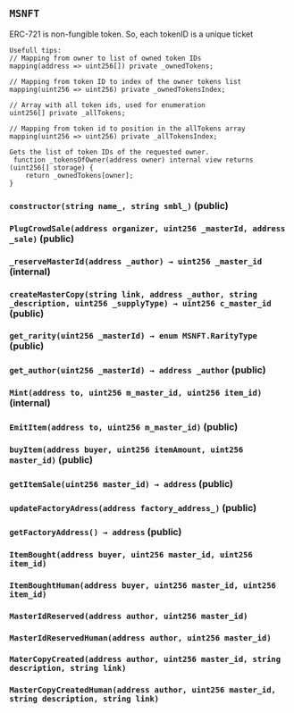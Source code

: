 ## `MSNFT`

ERC-721 is non-fungible token.  So, each tokenID is a unique ticket

    Usefull tips:
    // Mapping from owner to list of owned token IDs
    mapping(address => uint256[]) private _ownedTokens;

    // Mapping from token ID to index of the owner tokens list
    mapping(uint256 => uint256) private _ownedTokensIndex;

    // Array with all token ids, used for enumeration
    uint256[] private _allTokens;

    // Mapping from token id to position in the allTokens array
    mapping(uint256 => uint256) private _allTokensIndex;

    Gets the list of token IDs of the requested owner.
     function _tokensOfOwner(address owner) internal view returns (uint256[] storage) {
        return _ownedTokens[owner];
    }








### `constructor(string name_, string smbl_)` (public)





### `PlugCrowdSale(address organizer, uint256 _masterId, address _sale)` (public)





### `_reserveMasterId(address _author) → uint256 _master_id` (internal)





### `createMasterCopy(string link, address _author, string _description, uint256 _supplyType) → uint256 c_master_id` (public)





### `get_rarity(uint256 _masterId) → enum MSNFT.RarityType` (public)





### `get_author(uint256 _masterId) → address _author` (public)





### `Mint(address to, uint256 m_master_id, uint256 item_id)` (internal)





### `EmitItem(address to, uint256 m_master_id)` (public)





### `buyItem(address buyer, uint256 itemAmount, uint256 master_id)` (public)





### `getItemSale(uint256 master_id) → address` (public)





### `updateFactoryAdress(address factory_address_)` (public)





### `getFactoryAddress() → address` (public)






### `ItemBought(address buyer, uint256 master_id, uint256 item_id)`





### `ItemBoughtHuman(address buyer, uint256 master_id, uint256 item_id)`





### `MasterIdReserved(address author, uint256 master_id)`





### `MasterIdReservedHuman(address author, uint256 master_id)`





### `MaterCopyCreated(address author, uint256 master_id, string description, string link)`





### `MasterCopyCreatedHuman(address author, uint256 master_id, string description, string link)`





